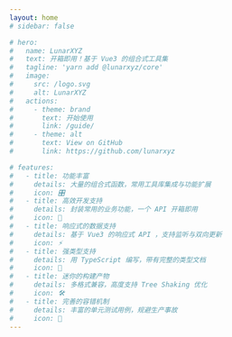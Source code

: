 ```yaml
---
layout: home
# sidebar: false

# hero:
#   name: LunarXYZ
#   text: 开箱即用！基于 Vue3 的组合式工具集
#   tagline: 'yarn add @lunarxyz/core'
#   image:
#     src: /logo.svg
#     alt: LunarXYZ
#   actions:
#     - theme: brand
#       text: 开始使用
#       link: /guide/
#     - theme: alt
#       text: View on GitHub
#       link: https://github.com/lunarxyz

# features:
#   - title: 功能丰富
#     details: 大量的组合式函数，常用工具库集成与功能扩展
#     icon: 🎛
#   - title: 高效开发支持
#     details: 封装常用的业务功能，一个 API 开箱即用
#     icon: 🚀
#   - title: 响应式的数据支持
#     details: 基于 Vue3 的响应式 API ，支持监听与双向更新
#     icon: ⚡
#   - title: 强类型支持
#     details: 用 TypeScript 编写，带有完整的类型文档
#     icon: 💪
#   - title: 迷你的构建产物
#     details: 多格式兼容，高度支持 Tree Shaking 优化
#     icon: 🛠
#   - title: 完善的容错机制
#     details: 丰富的单元测试用例，规避生产事故
#     icon: 💯
---
```


<!-- ---
home: true
actionText: Get Started
actionLink: /guide.html
footer: MIT Licensed | Copyright © 2022-present Peiquan Cheng
---  -->

<!-- <div class="max-w-full">

## Simply Usage

You can simply experience it through the command of the package manager, and directly create the template you need by create preset.

```bash
npm create preset
```

Then follow the prompts!

> If you download fails, try setting the proxy `npm create preset proxy on` and try again.

See [Getting Started](guide.md#getting-started) for more usage.

## Features Preview

![create-preset](https://cdn.jsdelivr.net/gh/chengpeiquan/assets-storage/img/2021/11/20220110155037.gif)

</div> -->

<Home />

<script setup lang="ts">
import Home from '@theme/components/Home.vue'  
</script>
